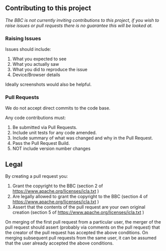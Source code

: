 ## Contributing to this project

*The BBC is not currently inviting contributions to this project, if you wish to raise issues or pull requests there is no guarantee this will be looked at.*

### Raising Issues

Issues should include:
1. What you expected to see
2. What you actually saw
3. What you did to reproduce the issue
4. Device/Browser details

Ideally screenshots would also be helpful.

### Pull Requests

We do not accept direct commits to the code base.

Any code contributions must:

1. Be submitted via Pull Requests.
2. Include unit tests for any code amended.
3. Include summary of what was changed and why in the Pull Request.
4. Pass the Pull Request Build.
5. NOT include version number changes

## Legal

By creating a pull request you:
1. Grant the copyright to the BBC (section 2 of https://www.apache.org/licenses/icla.txt )
2. Are legally allowed to grant the copyright to the BBC (section 4 of https://www.apache.org/licenses/icla.txt )
3. Assert that the contents of the pull request are your own original creation (section 5 of https://www.apache.org/licenses/icla.txt )

On merging of the first pull request from a particular user, the merger of the pull request should assert (probably via comments on the pull request) that the creator of the pull request has accepted the above conditions. On merging subsequent pull requests from the same user, it can be assumed that the user already accepted the above conditions.
